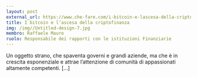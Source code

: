 ```yaml
---
layout: post
external_url: https://www.che-fare.com/i-bitcoin-e-lascesa-della-criptofinanza/
title: I bitcoin e l’ascesa della criptofinanza
img: /img//Untitled-design-7.jpg
membro: Raffaele Mauro
ruolo: Responsabile dei rapporti con le istituzioni Finanziarie
---
```


Un oggetto strano, che spaventa governi e grandi aziende, ma che è in crescita esponenziale e attrae l’attenzione di comunità di appassionati altamente competenti. […]
